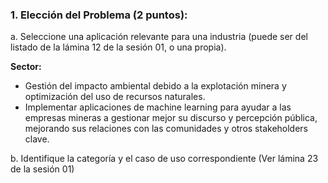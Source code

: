 ### 1. Elección del Problema (2 puntos):

a. Seleccione una aplicación relevante para una industria (puede ser del  listado de la lámina 12 de la sesión 01, o una propia).

**Sector:**

- Gestión del impacto ambiental debido a la explotación minera y optimización del uso de recursos naturales.
- Implementar aplicaciones de machine learning para ayudar a las empresas mineras a gestionar mejor su discurso y percepción pública, mejorando sus relaciones con las comunidades y otros stakeholders clave.


  
b. Identifique la categoría y el caso de uso correspondiente (Ver lámina 23 de la sesión 01)
